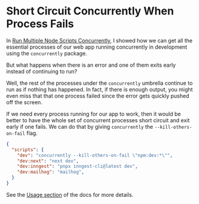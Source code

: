 # Short Circuit Concurrently When Process Fails

In [Run Multiple Node Scripts
Concurrently](run-multiple-node-scripts-concurrently.md), I showed how we can
get all the essential processes of our web app running concurrently in
development using the `concurrently` package.

But what happens when there is an error and one of them exits early instead of
continuing to run?

Well, the rest of the processes under the `concurrently` umbrella continue to
run as if nothing has happened. In fact, if there is enough output, you might
even miss that that one process failed since the error gets quickly pushed off
the screen.

If we need every process running for our app to work, then it would be better
to have the whole set of concurrent processes short circuit and exit early if
one fails. We can do that by giving `concurrently` the `--kill-others-on-fail`
flag.

```json
{
  "scripts": {
    "dev": "concurrently --kill-others-on-fail \"npm:dev:*\"",
    "dev:next": "next dev",
    "dev:inngest": "pnpx inngest-cli@latest dev",
    "dev:mailhog": "mailhog",
  }
}
```

See the [Usage
section](https://github.com/open-cli-tools/concurrently?tab=readme-ov-file#usage)
of the docs for more details.
